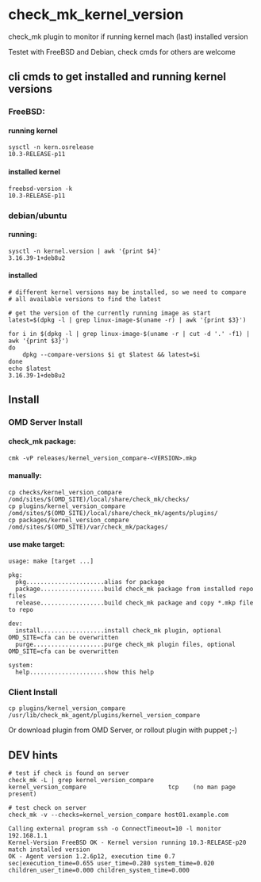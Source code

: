 # check_mk_kernel_version

check_mk plugin to monitor if running kernel mach (last) installed version

Testet with FreeBSD and Debian, check cmds for others are welcome

## cli cmds to get installed and running kernel versions
### FreeBSD:
#### running kernel

    sysctl -n kern.osrelease 
    10.3-RELEASE-p11

#### installed kernel

    freebsd-version -k 
    10.3-RELEASE-p11

### debian/ubuntu
#### running:

    sysctl -n kernel.version | awk '{print $4}'
    3.16.39-1+deb8u2

#### installed 

    # different kernel versions may be installed, so we need to compare                                                                         
    # all available versions to find the latest  

    # get the version of the currently running image as start                                                                               
    latest=$(dpkg -l | grep linux-image-$(uname -r) | awk '{print $3}')

    for i in $(dpkg -l | grep linux-image-$(uname -r | cut -d '.' -f1) | awk '{print $3}')
    do
        dpkg --compare-versions $i gt $latest && latest=$i
    done
    echo $latest
    3.16.39-1+deb8u2


## Install

### OMD Server Install

#### check_mk package:
```
cmk -vP releases/kernel_version_compare-<VERSION>.mkp
```

#### manually:
```
cp checks/kernel_version_compare /omd/sites/$(OMD_SITE)/local/share/check_mk/checks/
cp plugins/kernel_version_compare /omd/sites/$(OMD_SITE)/local/share/check_mk/agents/plugins/
cp packages/kernel_version_compare /omd/sites/$(OMD_SITE)/var/check_mk/packages/
```  

#### use make target:
```
usage: make [target ...]

pkg:
  pkg......................alias for package
  package..................build check_mk package from installed repo files
  release..................build check_mk package and copy *.mkp file to repo

dev:
  install..................install check_mk plugin, optional OMD_SITE=cfa can be overwritten
  purge....................purge check_mk plugin files, optional OMD_SITE=cfa can be overwritten

system:
  help.....................show this help
```

### Client Install
```
cp plugins/kernel_version_compare /usr/lib/check_mk_agent/plugins/kernel_version_compare
```
Or download plugin from OMD Server, or rollout plugin with puppet ;-)


## DEV hints

```
# test if check is found on server
check_mk -L | grep kernel_version_compare
kernel_version_compare                       tcp    (no man page present)

# test check on server
check_mk -v --checks=kernel_version_compare host01.example.com

Calling external program ssh -o ConnectTimeout=10 -l monitor 192.168.1.1
Kernel-Version FreeBSD OK - Kernel version running 10.3-RELEASE-p20 match installed version
OK - Agent version 1.2.6p12, execution time 0.7 sec|execution_time=0.655 user_time=0.280 system_time=0.020 children_user_time=0.000 children_system_time=0.000

```


